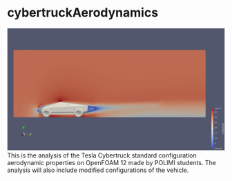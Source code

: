 # cybertruckAerodynamics
![Tesla Cybertruck](cyberPicture.jpeg)
This is the analysis of the Tesla Cybertruck standard configuration aerodynamic properties on OpenFOAM 12 made by POLIMI students. The analysis will also include modified configurations of the vehicle.
